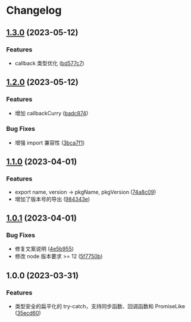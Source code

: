 # Changelog

## [1.3.0](https://github.com/FrontEndDev-org/try-flatten/compare/v1.2.0...v1.3.0) (2023-05-12)


### Features

* callback 类型优化 ([bd577c7](https://github.com/FrontEndDev-org/try-flatten/commit/bd577c7a7c9da7212fd71f9643c13eba29126a78))

## [1.2.0](https://github.com/FrontEndDev-org/try-flatten/compare/v1.1.0...v1.2.0) (2023-05-12)


### Features

* 增加 callbackCurry ([badc874](https://github.com/FrontEndDev-org/try-flatten/commit/badc8740c2df2126788487b82661207e44002ea5))


### Bug Fixes

* 增强 import 兼容性 ([3bca7f1](https://github.com/FrontEndDev-org/try-flatten/commit/3bca7f12f6f919ba08d29707a4a0da0373d4729c))

## [1.1.0](https://github.com/FrontEndDev-org/try-flatten/compare/v1.0.1...v1.1.0) (2023-04-01)


### Features

* export name, version -&gt; pkgName, pkgVersion ([74a8c09](https://github.com/FrontEndDev-org/try-flatten/commit/74a8c09cb35973ff6683467e11c639bfa146c823))
* 增加了版本号的导出 ([984343e](https://github.com/FrontEndDev-org/try-flatten/commit/984343e86970603c918847489343bec09506bcb7))

## [1.0.1](https://github.com/FrontEndDev-org/try-flatten/compare/v1.0.0...v1.0.1) (2023-04-01)


### Bug Fixes

* 修复文案说明 ([4e5b955](https://github.com/FrontEndDev-org/try-flatten/commit/4e5b955d0987c36995d4783f0e0af262d1d0f6c7))
* 修改 node 版本要求 &gt;= 12 ([5f7750b](https://github.com/FrontEndDev-org/try-flatten/commit/5f7750b75a34fb80c299a8f601d35c3d82f51482))

## 1.0.0 (2023-03-31)


### Features

* 类型安全的扁平化的 try-catch，支持同步函数、回调函数和 PromiseLike ([35ecd60](https://github.com/FrontEndDev-org/try-flatten/commit/35ecd6021ff8b6b9690a91dccb99759ac0b25d82))
